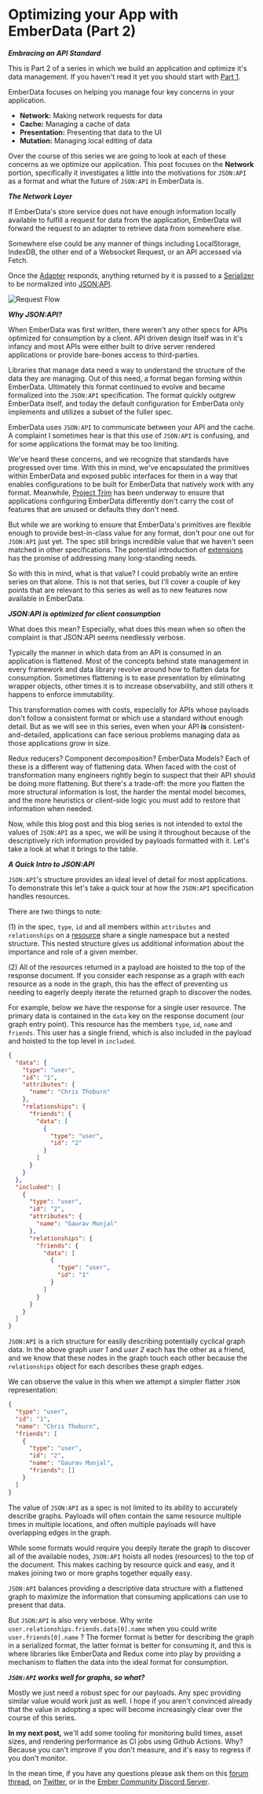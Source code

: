 # Optimizing your App with EmberData (Part 2)

**_Embracing an API Standard_**

This is Part 2 of a series in which we build an application and optimize it's data
management. If you haven't read it yet you should start with [Part 1](https://runspired.com/2019/12/15/optimizing-your-app-with-ember-data/).

EmberData focuses on helping you manage four key concerns in your application.

- **Network:** Making network requests for data
- **Cache:** Managing a cache of data
- **Presentation:** Presenting that data to the UI
- **Mutation:** Managing local editing of data

Over the course of this series we are going to look at each of these concerns as we
optimize our application. This post focuses on the **Network** portion, specifically it investigates a little into the motivations for `JSON:API` as a format and what the future of `JSON:API` in EmberData is.

**_The Network Layer_**

If EmberData's store service does not have enough information locally available to fulfill a request for data from the application, EmberData will forward the request to an adapter to retrieve data from somewhere else.

Somewhere else could be any manner of things including LocalStorage, IndexDB, the other end of a Websocket Request, or an API accessed via Fetch.

Once the [Adapter](https://api.emberjs.com/ember-data/release/modules/@ember-data%2Fadapter) responds, anything returned by it is passed to a [Serializer](https://api.emberjs.com/ember-data/release/modules/@ember-data%2Fserializer) to be normalized into [JSON:API](https://jsonapi.org/format/).

![Request Flow]('./images/part-2/request-flow.png "Request Flow")

**_Why JSON:API?_**

When EmberData was first written, there weren't any other specs for APIs optimized for consumption by a client. API driven design itself was in it's infancy and most APIs were either built to drive server rendered applications or provide bare-bones access to third-parties.

Libraries that manage data need a way to understand the structure of the data they are managing. Out of this need, a format began forming within EmberData. Ultimately this format continued to evolve and became formalized into the `JSON:API` specification. The format quickly outgrew EmberData itself, and today the default configuration for EmberData only implements and utilizes a subset of the fuller spec.

EmberData uses `JSON:API` to communicate between your API and the cache. A complaint I sometimes hear is that this use of `JSON:API` is confusing, and for some applications the format may be too limiting.

We've heard these concerns, and we recognize that standards have progressed over time. With this in mind, we've encapsulated the primitives within EmberData and exposed public interfaces for them in a way that enables configurations to be built for EmberData that natively work with any format. Meanwhile, [Project Trim](https://github.com/emberjs/data/issues/6166) has been underway to ensure that applications configuring EmberData differently don't carry the cost of features that are unused or defaults they don't need.

But while we are working to ensure that EmberData's primitives are flexible enough to provide best-in-class value for any format, don't pour one out for `JSON:API` just yet. The spec still brings incredible value that we haven't seen matched in other specifications. The potential introduction of [extensions](https://github.com/json-api/json-api/issues/1435) has the promise of addressing many long-standing needs.

So with this in mind, what is that value? I could probably write an entire series on that alone. This is not that series, but I'll cover a couple of key points that are relevant to this series as well as to new features now available in EmberData.

**_JSON:API is optimized for client consumption_**

What does this mean? Especially, what does this mean when so often the complaint is that JSON:API seems needlessly verbose.

Typically the manner in which data from an API is consumed in an application is flattened. Most of the concepts behind state management in every framework and data library revolve around how to flatten data for consumption. Sometimes flattening is to ease presentation by eliminating wrapper objects, other times it is to increase observability, and still others it happens to enforce immutability.

This transformation comes with costs, especially for APIs whose payloads don't follow a consistent format or which use a standard without enough detail. But as we will see in this series, even when your API **is** consistent-and-detailed, applications can face serious problems managing data as those applications grow in size.

Redux reducers? Component decomposition? EmberData Models? Each of these is a different way of flattening data. When faced with the cost of transformation many engineers rightly begin to suspect that their API should be doing more flattening. But there's a trade-off: the more you flatten the more structural information is lost, the harder the mental model becomes, and the more heuristics or client-side logic you must add to restore that information when needed.

Now, while this blog post and this blog series is not intended to extol the values of `JSON:API` as a spec, we will be using it throughout because of the descriptively rich information provided by payloads formatted with it. Let's take a look at what it brings to the table.

**_A Quick Intro to JSON:API_**

`JSON:API`'s structure provides an ideal level of detail for most applications. To demonstrate this let's take a quick tour at how the `JSON:API` specification handles resources.

There are two things to note:

(1) in the spec, `type`, `id` and all members within `attributes` and `relationships` on a [resource](https://jsonapi.org/format/#document-resource-objects) share a single namespace but a nested structure. This nested structure gives us additional information about the importance and role of a given member.

(2) All of the resources returned in a payload are hoisted to the top of the response document. If you consider each response as a graph with each resource as a node in the graph, this has the effect of preventing us needing to eagerly deeply iterate the returned graph to discover the nodes.

For example, below we have the response for a single user resource. The primary data is contained in the `data` key on the response document (our graph entry point). This resource has the members `type`, `id`, `name` and `friends`. This user has a single friend, which is also included in the payload and hoisted to the top level in `included`.

```json
{
  "data": {
    "type": "user",
    "id": "1",
    "attributes": {
      "name": "Chris Thoburn"
    },
    "relationships": {
      "friends": {
        "data": [
          {
            "type": "user",
            "id": "2"
          }
        ]
      }
    }
  },
  "included": [
    {
      "type": "user",
      "id": "2",
      "attributes": {
        "name": "Gaurav Munjal"
      },
      "relationships": {
        "friends": {
          "data": [
            {
              "type": "user",
              "id": "1"
            }
          ]
        }
      }
    }
  ]
}
```

`JSON:API` is a rich structure for easily describing potentially cyclical graph data. In the above graph _user 1_ and _user 2_ each has the other as a friend, and we know that these nodes in the graph touch each other because the `relationships` object for each describes these graph edges.

We can observe the value in this when we attempt a simpler flatter `JSON` representation:

```json
{
  "type": "user",
  "id": "1",
  "name": "Chris Thoburn",
  "friends": [
    {
      "type": "user",
      "id": "2",
      "name": "Gaurav Munjal",
      "friends": []
    }
  ]
}
```

The value of `JSON:API` as a spec is not limited to its ability to accurately describe graphs. Payloads will often contain the same resource multiple times in multiple locations, and often multiple payloads will have overlapping edges in the graph.

While some formats would require you deeply iterate the graph to discover all of the available nodes, `JSON:API` hoists all nodes (resources) to the top of the document. This makes caching by resource quick and easy, and it makes joining two or more graphs together equally easy.

`JSON:API` balances providing a descriptive data structure with a flattened graph to maximize the information that consuming applications can use to present that data.

But `JSON:API` is also very verbose. Why write `user.relationships.friends.data[0].name` when you could write `user.friends[0].name` ? The former format is better for describing the graph in a serialized format, the latter format is better for consuming it, and this is where libraries like EmberData and Redux come into play by providing a mechanism to flatten the data into the ideal format for consumption.

**_`JSON:API` works well for graphs, so what?_**

Mostly we just need a robust spec for our payloads. Any spec providing similar value would work just as well. I hope if you aren't convinced already that the value in adopting a spec will become increasingly clear over the course of this series.

**In my next post,** we'll add some tooling for monitoring build times, asset sizes, and rendering performance as CI jobs using Github Actions. Why? Because you can't improve if you don't measure, and it's easy to regress if you don't monitor.

In the mean time, if you have any questions please ask them on this [forum thread](https://discuss.emberjs.com/t/optimizing-your-app-with-emberdata/17331), on [Twitter](https://twitter.com/runspired), or in the [Ember Community Discord Server](https://discordapp.com/invite/zT3asNS).
